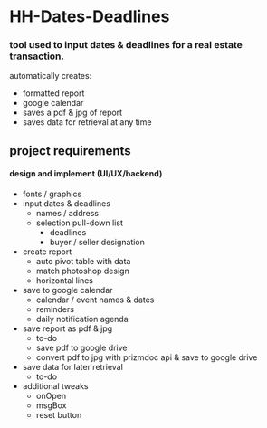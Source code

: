 # HH-Dates-Deadlines
### tool used to input dates & deadlines for a real estate transaction.

automatically creates:
  * formatted report
  * google calendar
  * saves a pdf & jpg of report
  * saves data for retrieval at any time


## project requirements
#### design and implement (UI/UX/backend)
  * fonts / graphics
  * input dates & deadlines
    * names / address
    * selection pull-down list
      * deadlines
      * buyer / seller designation
  * create report
    * auto pivot table with data
    * match photoshop design
    * horizontal lines
  * save to google calendar
    * calendar / event names & dates
    * reminders
    * daily notification agenda
  * save report as pdf & jpg
    * to-do
    * save pdf to google drive
    * convert pdf to jpg with prizmdoc api & save to google drive
  * save data for later retrieval
    * to-do
  * additional tweaks
    * onOpen
    * msgBox
    * reset button
